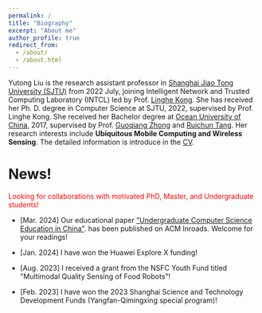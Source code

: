 ```yaml
---
permalink: /
title: "Biography"
excerpt: "About me"
author_profile: true
redirect_from: 
  - /about/
  - /about.html
---
```


Yutong Liu is the research assistant professor in [Shanghai Jiao Tong University (SJTU)](https://www.sjtu.edu.cn/) from 2022 July, joining Intelligent Network and Trusted Computing Laboratory (INTCL) led by Prof. [Linghe Kong](http://www.cs.sjtu.edu.cn/~linghe.kong/). She has received her Ph. D. degree in Computer Science at SJTU, 2022, supervised by Prof. Linghe Kong. She received her Bachelor degree at [Ocean University of China](http://www.ouc.edu.cn/), 2017, supervised by Prof. [Guoqiang Zhong](http://it.ouc.edu.cn/cs/2019/0721/c16871a254144/page.htm) and [Ruichun Tang](http://it.ouc.edu.cn/cs/2019/0721/c16870a254133/page.htm). Her research interests include **Ubiquitous Mobile Computing and Wireless Sensing**. The detailed information is introduce in the [CV](https://isabelleliu630.github.io/files/CVnew_2022.pdf).



News!
======
<font color=red>Looking for collaborations with motivated PhD, Master, and Undergraduate students!</font> 

- [Mar. 2024] Our educational paper ["Undergraduate Computer Science Education in China"](https://dl.acm.org/doi/10.1145/3638563). has been published on ACM Inroads. Welcome for your readings!

- [Jan. 2024] I have won the Huawei Explore X funding!

- \[Aug. 2023\] I received a grant from the NSFC Youth Fund titled "Multimodal Quality Sensing of Food Robots"!

- \[Feb. 2023\] I have won the 2023 Shanghai Science and Technology Development Funds (Yangfan-Qimingxing special program)!

  

